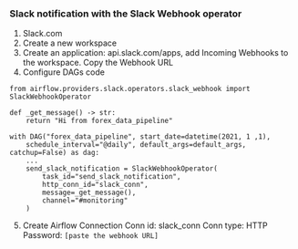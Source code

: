 ### Slack notification with the Slack Webhook operator
1. Slack.com
2. Create a new workspace
3. Create an application: api.slack.com/apps, add Incoming Webhooks to the workspace. Copy the Webhook URL
4. Configure DAGs code
```
from airflow.providers.slack.operators.slack_webhook import SlackWebhookOperator

def _get_message() -> str:
    return "Hi from forex_data_pipeline"

with DAG("forex_data_pipeline", start_date=datetime(2021, 1 ,1), 
    schedule_interval="@daily", default_args=default_args, catchup=False) as dag:
    ...    
    send_slack_notification = SlackWebhookOperator(
        task_id="send_slack_notification",
        http_conn_id="slack_conn",
        message=_get_message(),
        channel="#monitoring"
    )
``` 
5. Create Airflow Connection
Conn id: slack_conn
Conn type: HTTP
Password: `[paste the webhook URL]`